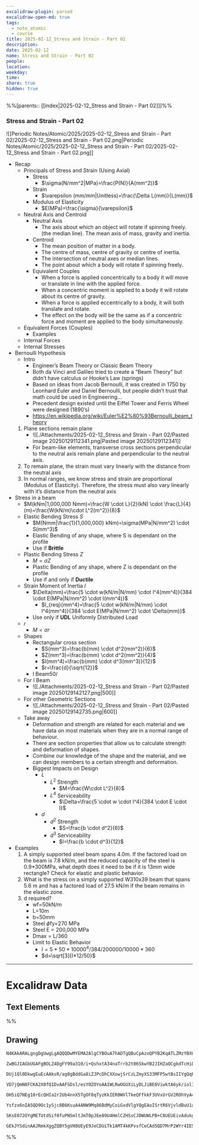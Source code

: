 ```yaml
---
excalidraw-plugin: parsed
excalidraw-open-md: true
tags:
  - note_atomic
  - course
title: 2025-02-12_Stress and Strain - Part 02
description: 
date: 2025-02-12
name: Stress and Strain - Part 02
people: 
location: 
weekday: 
time: 
share: true
hidden: true
---
```

%%[parents:: [[index|2025-02-12_Stress and Strain - Part 02]]]%%
### Stress and Strain - Part 02

![[Periodic Notes/Atomic/2025/2025-02-12_Stress and Strain - Part 02/2025-02-12_Stress and Strain - Part 02.png|Periodic Notes/Atomic/2025/2025-02-12_Stress and Strain - Part 02/2025-02-12_Stress and Strain - Part 02.png]]

- Recap
	- Principals of Stress and Strain (Using Axial)
		- Stress
			- $\sigma(N/mm^2|MPa)=\frac{P(N)}{A(mm^2)}$
		- Strain
			- $\varepsilon (mm/mm|Unitless)=\frac{\Delta L(mm)}{L(mm)}$
		- Modulus of Elasticity
			- $E(MPa)=\frac{\sigma}{\varepsilon}$
	- Neutral Axis and Centroid
		- Neutral Axis
			- The axis about which an object will rotate if spinning freely. (the median line). The mean axis of mass, gravity and inertia.
		- Centroid
			- The mean position of matter in a body.
			- The centre of mass, centre of gravity or centre of inertia.
			- The intersection of neutral axes or median lines.
			- The point about which a body will rotate if spinning freely.
		- Equivalent Couples
			- When a force is applied concentrically to a body it will move or translate in line with the applied force.
			- When a concentric moment is applied to a body it will rotate about its centre of gravity.
			- When a force is applied eccentrically to a body, it will both translate and rotate.
			- The effect on the body will be the same as if a concentric force and moment are applied to the body simultaneously.
	- Equivalent Forces (Couples)
		- Examples
	- Internal Forces
	- Internal Stresses
- Bernoulli Hypothesis
	- Intro
		- Engineer’s Beam Theory or Classic Beam Theory
		- Both da Vinci and Galileo tried to create a “Beam Theory” but didn’t have calculus or Hooke’s Law (springs)
		- Based on ideas from Jacob Bernoulli, it was created in 1750 by Leonhard Euler and Daniel Bernoulli, but people didn’t trust that math could be used in Engineering…
		- Precedent design existed until the Eiffel Tower and Ferris Wheel were designed (1890’s)
		- https://en.wikipedia.org/wiki/Euler%E2%80%93Bernoulli_beam_theory
	1. Plane sections remain plane
		- ![[./Attachments/2025-02-12_Stress and Strain - Part 02/Pasted image 20250129112341.png|Pasted image 20250129112341]]
		- For beam-like elements, transverse cross sections perpendicular to the neutral axis remain plane and perpendicular to the neutral axis.
	2. To remain plane, the strain must vary linearly with the distance from the neutral axis
	3. In normal ranges, we know stress and strain are proportional (Modulus of Elasticity). Therefore, the stress must also vary linearly with it’s distance from the neutral axis
- Stress in a beam
	- $M(kNm|1,000,000 Nmm)=\frac{W \cdot L}{2}(kN) \cdot \frac{L}{4}(m)=\frac{W(kN/m)\cdot L^2(m^2)}{8}$
	- Elastic Bending Stress $S$
		- $M(Nmm|\frac{1}{1,000,000} kNm)=\sigma(MPa|N/mm^2) \cdot S(mm^3)$
		- Elastic Bending of any shape, where S is dependant on the profile
		- Use if **Brittle**
	- Plastic Bending Stress $Z$
		- $M=\sigma Z$
		- Plastic Bending of any shape, where Z is dependant on the profile
		- Use if and only if **Ductile**
	- Strain Moment of Inertia $I$
		- $\Delta(mm)=\frac{5 \cdot w(kN/m|N/mm) \cdot l^4(mm^4)}{384 \cdot E(MPa|N/mm^2) \cdot I(mm^4)}$
			- $I_{req}(mm^4)=\frac{5 \cdot w(kN/m|N/mm) \cdot l^4(mm^4)}{384 \cdot E(MPa|N/mm^2) \cdot \Delta(mm)}$
		- Use only if **UDL** Uniformly Distributed Load
	- $r$
		- $M=\sigma r$
	- Shapes
		- Rectangular cross section
			- $S(mm^3)=\frac{b(mm) \cdot d^2(mm^2)}{6}$
			- $Z(mm^3)=\frac{b(mm) \cdot d^2(mm^2)}{4}$
			- $I(mm^4)=\frac{b(mm) \cdot d^3(mm^3)}{12}$
			- $r=\frac{d}{\sqrt{12}}$
		- I Beam50/
	- For I Beam
		- ![[./Attachments/2025-02-12_Stress and Strain - Part 02/Pasted image 20250129142127.png|500]]
	- For other Geometric Sections
		- ![[./Attachments/2025-02-12_Stress and Strain - Part 02/Pasted image 20250129142735.png|600]]
	- Take away
		- Deformation and strength are related for each material and we have data on most materials when they are in a normal range of behaviour.
		- There are section properties that allow us to calculate strength and deformation of shapes.
		- Combine our knowledge of the shape and the material, and we can design members to a certain strength and deformation.
		- Biggest Impacts on Design
			- $L$
				- $L^2$ Strength
					- $M=\frac{W\cdot L^2}{8}$
				- $L^4$ Serviceability
					- $\Delta=\frac{5 \cdot w \cdot l^4}{384 \cdot E \cdot I}$
			- $d$
				- $d^2$ Strength
					- $S=\frac{b \cdot d^2}{6}$
				- $d^3$ Serviceability
					- $I=\frac{b \cdot d^3}{12}$
- Examples
	1. A simply supported steel beam spans 4.0m. If the factored load on the beam is 7.8 kN/m, and the reduced capacity of the steel is 0.9*300MPa, what depth does it need to be if it is 13mm wide rectangle? Check for elastic and plastic behavior.
	2. What is the stress on a simply supported W310x39 beam that spans 5.6 m and has a factored load of 27.5 kN/m if the beam remains in the elastic zone.
	3. d required?
		- wf=50kN/m
		- L=10m
		- b=50mm
		- Steel $\phi$fy=270 MPa
		- Steel E = 200,000 MPa
		- Dmax = L/360
		- Limit to Elastic Behavior
			- $I = 5*50*10000^4/384/200000/10000*360$
			- $d=\sqrt[3]{I*12/50}$


---

# Excalidraw Data

## Text Elements
%%
## Drawing
```compressed-json
N4KAkARALgngDgUwgLgAQQQDwMYEMA2AlgCYBOuA7hADTgQBuCpAzoQPYB2KqATLZMzYBXUtiRoIACyhQ4zZAHoFAc0JRJQgEYA6bGwC2CgF7N6hbEcK4OCtptbErHALRY8RMpWdx8Q1TdIEfARcZgRmBShcZQUebQA2bQAOGjoghH0EDihmbgBtcDBQMBKIEm4IAHlneIBFSoBHAGsGgGEAVQaAKwARdopNAGZamDYYVJLIWEQK3FJSNip+Usxu

ZwBGJIAGbUGAFgBOLZ4DgFY99a310/i+QshxtA34naTrrb2t06SkwYB2JIHZaQCgkdTcHiDQYJA57H6nHinQZHW6nYFSBCEZTSbgHRJ/eJ7HhJHik+I3RHo6zKYLcLbo5hQBZNBCtNj4NikCoAYnWCD5fImpU0uGwTWUCyEHGIbI5XIkTOszDgcyyUCFkAAZoR8PgAMqwWkSQQeDUQRnMhAAdTBkghDKZbBZBpgRvQJvK6Ml2I44VyaHp9wgbBV2

DUj1Ql0DkwgEuEcAAksR/ag8gBddGa8iZJPcDhCXXowjSrCzLZmyXS33MFP5wtBsIIYgQqF7eLrSHrdGMFjsLhoE7dpisTgAOU4Ym4f2Rg1Jg3WQKDhGYPXSUCb3CZQgQ6M0wmlAFFgplsrWC/h0UI4MRcOvm2h1tO24N4Qdrnt0UQOE08+fP2wxQ3NBNQIMJ0TgNhixyfJ7jAApJhKaMEK2WCM1g+CEMhaF4lheFEWRLZUWBEo8W0AkiRJMkKVO

VD7jQmN8FCKA2X0fQ1DvAAFSDsl/esY0ZOYoAAIWLRwOGUXiLyDLJiBE6ViwktA6yk/iolIKAAEF5kWSQQnvVBlPRGStIWChdNwfSIDmUyzSCPcKCA1AQPwMJCgAX2WYpSnKCQDySABpehSEGABxAAtJIABUwogzUtmwABNVp6AS/yzWmcR0ECbAonE2l0VWJ4eC+bQjlhc59lOP4tnnO4YwjZxZwOGF2z+NseGuEkavRUFiHBNBBiubQeD2ac/n

OH5iQ7NEg10rEcQHIa2r2Ub4nnX5TgOF8qTyzKkIER0WVlTkeQFfkkF3UVxUrGV2ROhVyA4ZVVR4zMdX1Q1MvNdlPQbQ7rVte0/stF03W+00vWEH0/TpdEQ1FcNuCjdE4yvJMU3TTNswQXMlL/JcS0K9BcHWCt92Iaszz40pG309ZrjxS5ARmmMexHfteCSIdezHCdMuKl5TmOGquyXFc10crcdyDPcpWII8MjVKmVNKK8bzvJGnzWn4kj2QY1s/

Ysfzx6nIA5QD9Oc1ySjc8B6KsuA4ANW9Mq86BdMyCoiGxdVlgYQgEAoISrtR6VjvldBuU1aOY6FCBsBEQJsgTdd9ANS1w9O87BT9hP5jVFOMmDsVQ9uuUKkVJ6VST33CnjxOC9TgAxd7Qa+j1m1zhvk9T9OnQBvq7QHLv857jI++dT6Kg7uO85rwv9AAJShyRKdhuu58bjJKlDRGHy2JD69HqAF6bzgoCb3A2PwCMuY37uT+b8+9UIIx+cPzex/0

SKsE072OYgMETUtdSif0fuPNSmltJmT0pJEe89U4HmlCZHSsCJDWUWLPB+C8UEUEivAdukg5hwDjswbACxdQAA1uCEiSNoQi1V1jxBeNcIidcyEUPwAlGhj5kja0GjcQkhE6qQCMGwAw3AvKQHoAQbcSN3LwK3kvcma9jRENICQv2EoSAvzfhCQ+2jiAGgQCQtALNICGIALJsGIAgJBuBNDBEtqBaWpRDGZzQFIiAQl2SWVIMoEUAAKDqfxqC8Ef

GEkJYSdinAAJRmkXggZQBY5gVH8UEyE9JeCDUiTk1AMT4kKPvsfCeCAd5QD7MrP2WYr4IESSWUgClJHSQ4A4pxm5SDbnRNgIgpjUBS3RK0z2aABlBmEFAL8mUpZFNKHYLoCAcrMD1K0uA1jbH2McY5K2rjICigqYwSK4j8DNJjBlae6Qcp9jNAnRkBh8EzBNirM2AEWTOJcjss2TENKXIOUcyS7lwAeToNqYIKZgC2zckAA=
```
%%